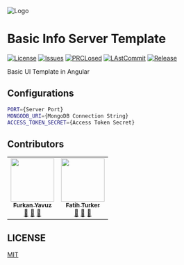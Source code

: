 ![Logo](https://avatars2.githubusercontent.com/u/65504426?s=200&v=4)

# Basic Info Server Template

[![License](https://img.shields.io/github/license/open-template-hub/basic-info-server-template?color=2F7488&style=plastic)]()
[![Issues](https://img.shields.io/github/issues/open-template-hub/basic-info-server-template?color=2F7488&style=plastic)]()
[![PRCLosed](https://img.shields.io/github/issues-pr-closed-raw/open-template-hub/basic-info-server-template?color=2F7488&style=plastic)]()
[![LAstCommit](https://img.shields.io/github/last-commit/open-template-hub/basic-info-server-template?color=2F7488&style=plastic)]()
[![Release](https://img.shields.io/github/release/open-template-hub/basic-info-server-template?include_prereleases&color=2F7488&style=plastic)]()

Basic UI Template in Angular

## Configurations

```sh
PORT={Server Port}
MONGODB_URI={MongoDB Connection String}
ACCESS_TOKEN_SECRET={Access Token Secret}
```

## Contributors

<!-- ALL-CONTRIBUTORS-LIST:START - Do not remove or modify this section -->
<!-- prettier-ignore-start -->
<!-- markdownlint-disable -->
<table>
  <tr>
    <td align="center"><a href="https://github.com/furknyavuz"><img src="https://avatars0.githubusercontent.com/u/2248168?s=460&u=435ef6ade0785a7a135ce56cae751fb3ade1d126&v=4" width="100px;" alt=""/><br /><sub><b>Furkan Yavuz</b></sub></a><br /><a href="https://github.com/open-template-hub/basic-info-server-template/issues/created_by/furknyavuz" title="Answering Questions">💬</a> <a href="https://github.com/open-template-hub/basic-info-server-template/commits?author=furknyavuz" title="Documentation">📖</a> <a href="https://github.com/open-template-hub/basic-info-server-template/pulls?q=is%3Apr+reviewed-by%3Afurknyavuz" title="Reviewed Pull Requests">👀</a></td>
    <td align="center"><a href="https://github.com/fatihturker"><img src="https://avatars1.githubusercontent.com/u/2202179?s=460&u=261b1129e7106c067783cb022ab9999aad833bdc&v=4" width="100px;" alt=""/><br /><sub><b>Fatih Turker</b></sub></a><br /><a href="https://github.com/open-template-hub/basic-info-server-template/issues/created_by/fatihturker" title="Answering Questions">💬</a> <a href="https://github.com/open-template-hub/basic-info-server-template/commits?author=fatihturker" title="Documentation">📖</a> <a href="https://github.com/open-template-hub/basic-info-server-template/pulls?q=is%3Apr+reviewed-by%3Afatihturker" title="Reviewed Pull Requests">👀</a></td>
  </tr>
</table>

<!-- markdownlint-enable -->
<!-- prettier-ignore-end -->
<!-- ALL-CONTRIBUTORS-LIST:END -->

## LICENSE

[MIT](LICENSE)

